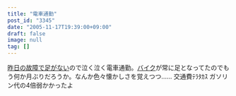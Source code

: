 ```yaml
---
title: "電車通勤"
post_id: "3345"
date: "2005-11-17T19:39:00+09:00"
draft: false
image: null
tag: []
---
```



[昨日の故障で足がない](/3344)ので泣く泣く電車通勤。[バイク](/tag/yb-1)が常に足となってたのでもう何か月ぶりだろうか。なんか色々懐かしさを覚えつつ…… 交通費ﾃﾗﾀｶｽ ガソリン代の4倍弱かかったよ
